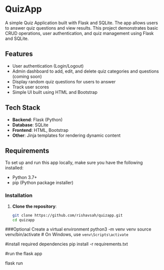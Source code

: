 # QuizApp

A simple Quiz Application built with Flask and SQLite. The app allows users to answer quiz questions and view results. This project demonstrates basic CRUD operations, user authentication, and quiz management using Flask and SQLite.

## Features

- User authentication (Login/Logout)
- Admin dashboard to add, edit, and delete quiz categories and questions (coming soon)
- Display random quiz questions for users to answer
- Track user scores
- Simple UI built using HTML and Bootstrap

## Tech Stack

- **Backend**: Flask (Python)
- **Database**: SQLite
- **Frontend**: HTML, Bootstrap
- **Other**: Jinja templates for rendering dynamic content

## Requirements

To set up and run this app locally, make sure you have the following installed:

- Python 3.7+
- pip (Python package installer)

### Installation

1. **Clone the repository**:

   ```bash
   git clone https://github.com/rishavsah/quizapp.git
   cd quizapp

###Optional
Create a virtual environment 
python3 -m venv venv
source venv/bin/activate  # On Windows, use `venv\Scripts\activate`

#install required dependencies
  pip install -r requirements.txt


#run the flask app

flask run



